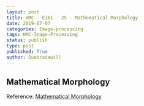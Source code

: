 ```yaml
---
layout: post
title: HMC - E161 - 25 - Mathematical Morphology
date: 2019-07-07
categories: Image-processing
tags: HMC-Image-Processing
status: publish
type: post
published: True
author: Quebradawill
---
```


## Mathematical Morphology

Reference: [Mathematical Morphology](http://fourier.eng.hmc.edu/e161/lectures/morphology/index.html)

